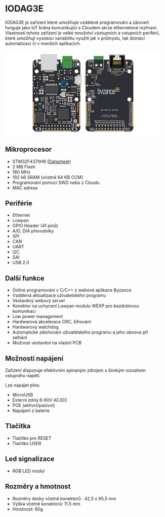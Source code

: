 # IODAG3E

IODAG3E je zařízení které umožňuje vzdálené programování a zároveň funguje jako IoT brána komunikující s Cloudem skrze ethernetové rozhraní. Vlastností tohoto zařízení je velké množství výstupních a vstupních periférií, které umožňují vysokou variabilitu využití jak v průmyslu, tak domácí automatizaci či v menších aplikacích.

![ioda\_board](../../../../.gitbook/assets/iodag3e.png)

## Mikroprocesor

* STM32F437IIH6 \([Datasheet](http://www.st.com/content/ccc/resource/technical/document/datasheet/fd/8c/0a/19/13/8f/41/99/DM00077036.pdf/files/DM00077036.pdf/jcr:content/translations/en.DM00077036.pdf)\)
* 2 MB Flash
* 180 MHz
* 192 kB SRAM \(včetně 64 KB CCM\)
* Programování pomocí SWD nebo z Cloudu
* MAC adresa

## Periférie

* Ethernet
* Lowpan
* GPIO Header \(41 pinů\) 
* A/D, D/A převodníky
* SPI 
* CAN
* UART
* I2C
* SAI
* USB 2.0

## Další funkce

* Online programování v C/C++ z webové aplikace Byzance
* Vzdálená aktualizace uživatelského programu
* Vestavěný webový server
* Konektor na uchycení Lowpan modulu WEXP pro bezdrátovou komunikaci
* Low power management
* Hardwarová akcelerace CRC, šifrování
* Hardwarový watchdog
* Automatické zálohování uživatelského programu a jeho obnova při selhání
* Možnost vestavění na vlastní PCB

## Možnosti napájení

Zařízení disponuje efektivním spínaným zdrojem s širokým rozsahem vstupního napětí.

Lze napájet přes:

* MicroUSB 
* Externí zdroj 6-60V AC/DC
* POE \(aktivní/pasivní\)
* Napájení z baterie

## Tlačítka

* Tlačítko pro RESET
* Tlačítko USER

## Led signalizace

* RGB LED modul

## Rozměry a hmotnost

* Rozměry desky včetně konektorů : 42,5 x 65,5 mm
* Výška včetně konektorů: 11.5 mm
* Hmotnost: 60g


